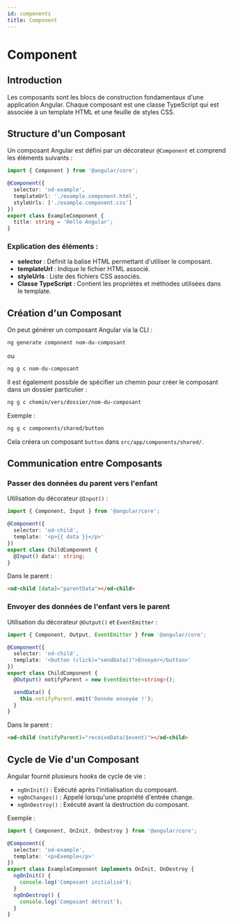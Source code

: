 ```yaml
---
id: components
title: Component
---
```


# Component

## Introduction
Les composants sont les blocs de construction fondamentaux d'une application Angular. Chaque composant est une classe TypeScript qui est associée à un template HTML et une feuille de styles CSS.

## Structure d'un Composant
Un composant Angular est défini par un décorateur `@Component` et comprend les éléments suivants :

```typescript
import { Component } from '@angular/core';

@Component({
  selector: 'od-example',
  templateUrl: './example.component.html',
  styleUrls: ['./example.component.css']
})
export class ExampleComponent {
  title: string = 'Hello Angular';
}
```

### Explication des éléments :
- **selector** : Définit la balise HTML permettant d'utiliser le composant.
- **templateUrl** : Indique le fichier HTML associé.
- **styleUrls** : Liste des fichiers CSS associés.
- **Classe TypeScript** : Contient les propriétés et méthodes utilisées dans le template.

## Création d'un Composant
On peut générer un composant Angular via la CLI :
```sh
ng generate component nom-du-composant
```
ou
```sh
ng g c nom-du-composant
```

Il est également possible de spécifier un chemin pour créer le composant dans un dossier particulier :
```sh
ng g c chemin/vers/dossier/nom-du-composant
```
Exemple :
```sh
ng g c components/shared/button
```
Cela créera un composant `button` dans `src/app/components/shared/`.

## Communication entre Composants
### Passer des données du parent vers l'enfant
Utilisation du décorateur `@Input()` :

```typescript
import { Component, Input } from '@angular/core';

@Component({
  selector: 'od-child',
  template: '<p>{{ data }}</p>'
})
export class ChildComponent {
  @Input() data!: string;
}
```
Dans le parent :
```html
<od-child [data]="parentData"></od-child>
```

### Envoyer des données de l'enfant vers le parent
Utilisation du décorateur `@Output()` et `EventEmitter` :

```typescript
import { Component, Output, EventEmitter } from '@angular/core';

@Component({
  selector: 'od-child',
  template: '<button (click)="sendData()">Envoyer</button>'
})
export class ChildComponent {
  @Output() notifyParent = new EventEmitter<string>();

  sendData() {
    this.notifyParent.emit('Donnée envoyée !');
  }
}
```
Dans le parent :
```html
<od-child (notifyParent)="receiveData($event)"></od-child>
```

## Cycle de Vie d'un Composant
Angular fournit plusieurs hooks de cycle de vie :

- `ngOnInit()` : Exécuté après l'initialisation du composant.
- `ngOnChanges()` : Appelé lorsqu'une propriété d'entrée change.
- `ngOnDestroy()` : Exécuté avant la destruction du composant.

Exemple :
```typescript
import { Component, OnInit, OnDestroy } from '@angular/core';

@Component({
  selector: 'od-example',
  template: '<p>Exemple</p>'
})
export class ExampleComponent implements OnInit, OnDestroy {
  ngOnInit() {
    console.log('Composant initialisé');
  }
  ngOnDestroy() {
    console.log('Composant détruit');
  }
}
```
